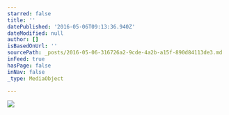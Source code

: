 ```yaml
---
starred: false
title: ''
datePublished: '2016-05-06T09:13:36.940Z'
dateModified: null
author: []
isBasedOnUrl: ''
sourcePath: _posts/2016-05-06-316726a2-9cde-4a2b-a15f-890d84113de3.md
inFeed: true
hasPage: false
inNav: false
_type: MediaObject

---
```

![](https://the-grid-user-content.s3-us-west-2.amazonaws.com/d3e1585d-8c76-4242-a85a-76b1f644a6dc.jpg)
